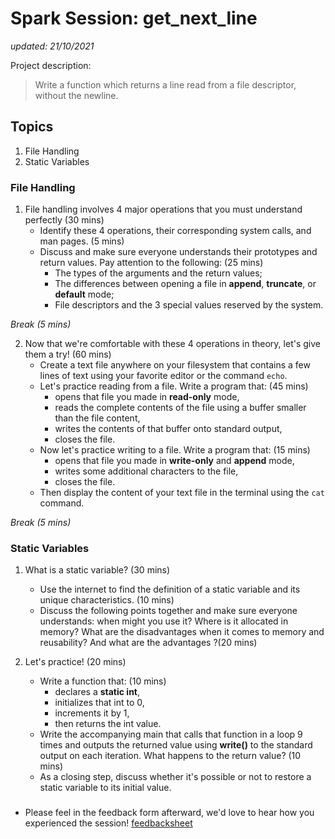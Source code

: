 # Spark Session: get_next_line 
*updated: 21/10/2021*

Project description:
> Write a function which returns a line read from a file descriptor, without the newline.

## Topics

1. File Handling
2. Static Variables

### File Handling

1. File handling involves 4 major operations that you must understand perfectly (30 mins)
    - Identify these 4 operations, their corresponding system calls, and man pages. (5 mins)
    - Discuss and make sure everyone understands their prototypes and return values.
        Pay attention to the following: (25 mins)
        - The types of the arguments and the return values;
        - The differences between opening a file in **append**, **truncate**, or **default** mode;
        - File descriptors and the 3 special values reserved by the system.

*Break (5 mins)*

2. Now that we're comfortable with these 4 operations in theory, let's give them a try! (60 mins)
    - Create a text file anywhere on your filesystem that contains a few lines of text using your favorite editor or the command `echo`.
    - Let's practice reading from a file. Write a program that: (45 mins)
        - opens that file you made in **read-only** mode,
        - reads the complete contents of the file using a buffer smaller than the file content,
        - writes the contents of that buffer onto standard output,
        - closes the file.
    - Now let's practice writing to a file. Write a program that: (15 mins)
        - opens that file you made in **write-only** and **append** mode,
        - writes some additional characters to the file,
        - closes the file.
    - Then display the content of your text file in the terminal using the `cat` command.

*Break (5 mins)*

### Static Variables

1. What is a static variable? (30 mins)
    - Use the internet to find the definition of a static variable and its unique characteristics. (10 mins)
    - Discuss the following points together and make sure everyone understands: when might you use it? Where is it allocated in memory? What are the disadvantages when it comes to memory and reusability? And what are the advantages ?(20 mins)

2. Let's practice! (20 mins)
    - Write a function that: (10 mins)
        - declares a **static int**,
        - initializes that int to 0,
        - increments it by 1,
        - then returns the int value.
    - Write the accompanying main that calls that function in a loop 9 times and outputs the returned value using **write()** to the standard output on each iteration. What happens to the return value? (10 mins)
    - As a closing step, discuss whether it's possible or not to restore a static variable to its initial value.
### 

   - Please feel in the feedback form afterward, we'd love to hear how you experienced the session! 
        [feedbacksheet](https://docs.google.com/forms/d/1Rxyu_5lisstaCNpf8oa6YtFHurdAt9foFZPKIW2psWw/edit) 
